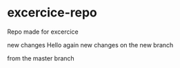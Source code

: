 # excercice-repo
Repo made for excercice

new changes
Hello again new changes on the new branch

from the master branch